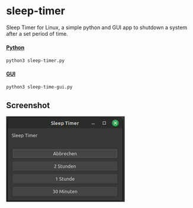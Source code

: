# sleep-timer
Sleep Timer for Linux, a simple python and GUI app to shutdown a system after a set period of time.

#### [Python](https://github.com/Morpheus2018/sleep-timer/blob/master/sleep-timer.py)
```
python3 sleep-timer.py
```
#### [GUI](https://github.com/Morpheus2018/sleep-timer/blob/master/sleep-time-gui.py)
```
python3 sleep-time-gui.py
```
## Screenshot
![sleep-timer.gif](https://github.com/Morpheus2018/sleep-timer/blob/master/screenshot/sleep-timer.gif)